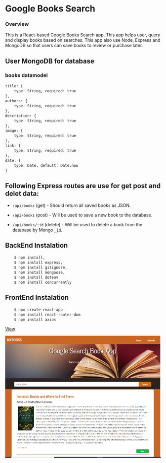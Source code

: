 # Google Books Search

### Overview

This is a React-based Google Books Search app. This app helps user, query and display books based on searches. This app  also use Node, Express and MongoDB so that users can save books to review or purchase later.

## User MongoDB for database 
### books datamodel 
    title: {
        type: String, required: true
    },
    authors: {
        type: String, required: true
    },
    description: {
        type: String, required: true
    },
    image: {
        type: String, required: true
    },
    link: {
        type: String, required: true
    },
    date: {
        type: Date, default: Date.now
    }

## Following Express routes  are use for get post and delet data:
* `/api/books` (get) - Should return all saved books as JSON.

* `/api/books` (post) - Will be used to save a new book to the database.

* `/api/books/:id` (delete) - Will be used to delete a book from the database by Mongo `_id`.

## BackEnd Instalation 

        $ npm install,
        $ npm install express,
        $ npm install gitignore,
        $ npm install mongoose,
        $ npm install dotenv
        $ npm install concurrently

## FrontEnd Instalation 

        $ npx create-react-app
        $ npm install react-router-dom
        $ npm install axios

[View](https://github.com/RumaRDas/google_book_search.git)

![Page View](./image/pic.png) 